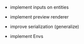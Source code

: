 - implement inputs on entities
- implement preview renderer
- improve serialization (generalize)

- implement Envs

